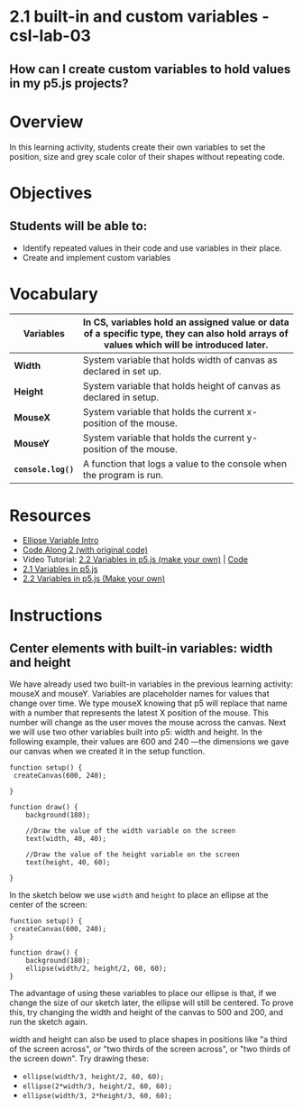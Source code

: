 # 2.1 built-in and custom variables - csl-lab-03

## How can I create custom variables to hold values in my p5.js projects?

# Overview
In this learning activity, students create their own variables to set the position, size and grey scale color of their shapes without repeating code.

# Objectives

## Students will be able to:
* Identify repeated values in their code and use variables in their place.
* Create and implement custom variables

# Vocabulary
| **Variables** | In CS, variables hold an assigned value or data of a specific type, they can also hold arrays of values which will be introduced later. | 
| --- | --- |
| **Width** | System variable that holds width of canvas as declared in set up. | 
| **Height** | System variable that holds height of canvas as declared in setup. | 
| **MouseX** | System variable that holds the current x-position of the mouse. | 
| **MouseY** | System variable that holds the current y-position of the mouse. | 
| **`console.log()`** | A function that logs a value to the console when the program is run. | 

# Resources
* [Ellipse Variable Intro](http://alpha.editor.p5js.org/cs4all/sketches/rJsRRER7Q)
* [Code Along 2 (with original code)](http://alpha.editor.p5js.org/cs4all/sketches/H1zfOrRXX)
* Video Tutorial: [2.2 Variables in p5.js (make your own)](https://www.youtube.com/watch?v=Bn_B3T_Vbxs&index=6&list=PLRqwX-V7Uu6Zy51Q-x9tMWIv9cueOFTFA) | [Code](https://github.com/CodingRainbow/Rainbow-Code/tree/master/p5.js/2.2_Variables_in_p5.js_user_defined)
* [2.1 Variables in p5.js](https://www.youtube.com/watch?v=diGjw5tghYU)
* [2.2 Variables in p5.js (Make your own)](https://youtu.be/Bn_B3T_Vbxs)

# Instructions

## Center elements with built-in variables: width and height
We have already used two built-in variables in the previous learning activity: mouseX and mouseY. Variables are placeholder names for values that change over time. We type mouseX knowing that p5 will replace that name with a number that represents the latest X position of the mouse. This number will change as the user moves the mouse across the canvas.
Next we will use two other variables built into p5: width and height. In the following example, their values are 600 and 240 ––the dimensions we gave our canvas when we created it in the setup function.

```
function setup() {
 createCanvas(600, 240);

}

function draw() {
	background(180);

	//Draw the value of the width variable on the screen
	text(width, 40, 40);

	//Draw the value of the height variable on the screen
	text(height, 40, 60);

}

```

In the sketch below we use `width` and `height` to place an ellipse at the center of the screen:

```
function setup() {
 createCanvas(600, 240);
}

function draw() {
	background(180);
 	ellipse(width/2, height/2, 60, 60);
}
```

The advantage of using these variables to place our ellipse is that, if we change the size of our sketch later, the ellipse will still be centered. To prove this, try changing the width and height of the canvas to 500 and 200, and run the sketch again.

width and height can also be used to place shapes in positions like "a third of the screen across", or "two thirds of the screen across", or "two thirds of the screen down". Try drawing these:

* `ellipse(width/3, height/2, 60, 60);`
* `ellipse(2*width/3, height/2, 60, 60);`
* `ellipse(width/3, 2*height/3, 60, 60);`
